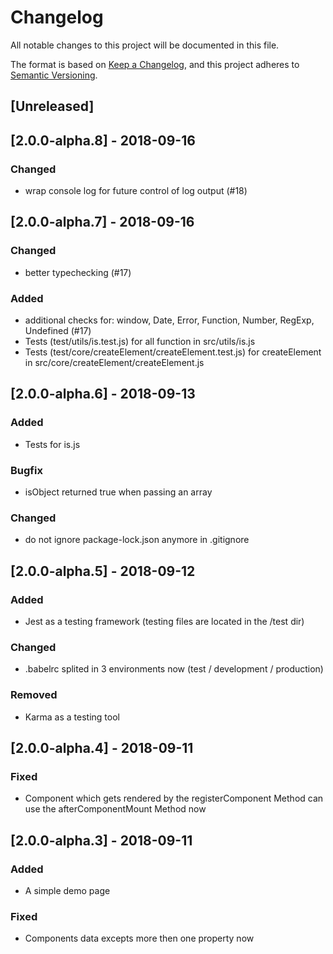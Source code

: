 # Changelog
All notable changes to this project will be documented in this file.

The format is based on [Keep a Changelog](https://keepachangelog.com/en/1.0.0/),
and this project adheres to [Semantic Versioning](https://semver.org/spec/v2.0.0.html).

## [Unreleased]

## [2.0.0-alpha.8] - 2018-09-16
### Changed
- wrap console log for future control of log output (#18)

## [2.0.0-alpha.7] - 2018-09-16
### Changed
- better typechecking (#17)

### Added
- additional checks for: window, Date, Error, Function,  Number, RegExp, Undefined (#17)
- Tests (test/utils/is.test.js) for all function in src/utils/is.js
- Tests (test/core/createElement/createElement.test.js) for createElement in src/core/createElement/createElement.js

## [2.0.0-alpha.6] - 2018-09-13
### Added
- Tests for is.js

### Bugfix
- isObject returned true when passing an array

### Changed
- do not ignore package-lock.json anymore in .gitignore

## [2.0.0-alpha.5] - 2018-09-12
### Added
- Jest as a testing framework (testing files are located in the /test dir)

### Changed
- .babelrc splited in 3 environments now (test / development / production)

### Removed
- Karma as a testing tool

## [2.0.0-alpha.4] - 2018-09-11
### Fixed
- Component which gets rendered by the registerComponent Method can use the afterComponentMount Method now

## [2.0.0-alpha.3] - 2018-09-11
### Added
- A simple demo page

### Fixed
- Components data excepts more then one property now
